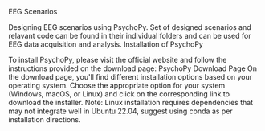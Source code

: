 ﻿EEG Scenarios

Designing EEG scenarios using PsychoPy. Set of designed scenarios and relavant code can be found in their individual folders and can be used for EEG data acquisition and analysis.
Installation of PsychoPy

To install PsychoPy, please visit the official website and follow the instructions provided on the download page: PsychoPy Download Page
On the download page, you'll find different installation options based on your operating system. Choose the appropriate option for your system (Windows, macOS, or Linux) and click on the corresponding link to download the installer.
Note: Linux installation requires dependencies that may not integrate well in Ubuntu 22.04, suggest using conda as per installation directions.



